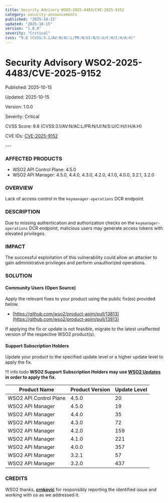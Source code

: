 ```yaml
---
title: Security Advisory WSO2-2025-4483/CVE-2025-9152
category: security-announcements
published: "2025-10-15"
updated: "2025-10-15"
version: "1.0.0"
severity: "Critical"
cvss: "9.8 (CVSS:3.1/AV:N/AC:L/PR:N/UI:N/S:U/C:H/I:H/A:H)"
---
```


# Security Advisory WSO2-2025-4483/CVE-2025-9152

<p class="doc-info">Published: 2025-10-15</p>
<p class="doc-info">Updated: 2025-10-15</p>
<p class="doc-info">Version: 1.0.0</p>
<p class="doc-info">Severity: Critical</p>
<p class="doc-info">CVSS Score: 9.8 (CVSS:3.1/AV:N/AC:L/PR:N/UI:N/S:U/C:H/I:H/A:H)</p>
<p class="doc-info">CVE IDs: <a href="https://www.cve.org/CVERecord?id=CVE-2025-9152">CVE-2025-9152</a></p>
---

### AFFECTED PRODUCTS
* WSO2 API Control Plane: 4.5.0
* WSO2 API Manager: 4.5.0, 4.4.0, 4.3.0, 4.2.0, 4.1.0, 4.0.0, 3.2.1, 3.2.0


### OVERVIEW
Lack of access control in the `keymanager-operations` DCR endpoint.


### DESCRIPTION
Due to missing authentication and authorization checks on the `keymanager-operations` DCR endpoint, malicious users may generate access tokens with elevated privileges. 


### IMPACT
The successful exploitation of this vulnerability could allow an attacker to gain administrative privileges and perform unauthorized operations.


### SOLUTION

#### Community Users (Open Source)
Apply the relevant fixes to your product using the public fix(es) provided below.

* [https://github.com/wso2/product-apim/pull/13813](https://github.com/wso2/product-apim/pull/13813)

If applying the fix or update is not feasible, migrate to the latest unaffected version of the respective WSO2 product(s).


#### Support Subscription Holders

Update your product to the specified update level or a higher update level to apply the fix.

!!! info todo
    **WSO2 Support Subscription Holders may use [WSO2 Updates](https://wso2.com/updates/) in order to apply the fix.**

| Product Name             | Product Version   | Update Level   |
| ------------------------ | ----------------- | -------------- |
| WSO2 API Control Plane   | 4.5.0             | 20             |
| WSO2 API Manager         | 4.5.0             | 19             |
| WSO2 API Manager         | 4.4.0             | 35             |
| WSO2 API Manager         | 4.3.0             | 72             |
| WSO2 API Manager         | 4.2.0             | 159            |
| WSO2 API Manager         | 4.1.0             | 221            |
| WSO2 API Manager         | 4.0.0             | 357            |
| WSO2 API Manager         | 3.2.1             | 57             |
| WSO2 API Manager         | 3.2.0             | 437            |



### CREDITS
WSO2 thanks, **[crnković](https://crnkovic.dev/)** for responsibly reporting the identified issue and working with us as we addressed it.
